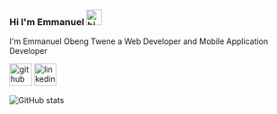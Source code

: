 ### Hi I'm Emmanuel <img src="https://user-images.githubusercontent.com/1303154/88677602-1635ba80-d120-11ea-84d8-d263ba5fc3c0.gif" width="28px" alt="hi">

I'm Emmanuel Obeng Twene a Web Developer and Mobile Application Developer

[<img src='https://cdn.jsdelivr.net/npm/simple-icons@3.0.1/icons/github.svg' alt='github' height='40'>](https://github.com/delinuxist)  [<img src='https://cdn.jsdelivr.net/npm/simple-icons@3.0.1/icons/linkedin.svg' alt='linkedin' height='40'>](https://www.linkedin.com/in/emmanuel-obeng-twene-4b1638199?lipi=urn%3Ali%3Apage%3Ad_flagship3_profile_view_base_contact_details%3BHZxV1jlaRTCf7DIeNSqdcw%3D%3D)  





![GitHub stats](https://github-readme-stats.vercel.app/api?username=delinuxist&show_icons=true&count_private=true)  





